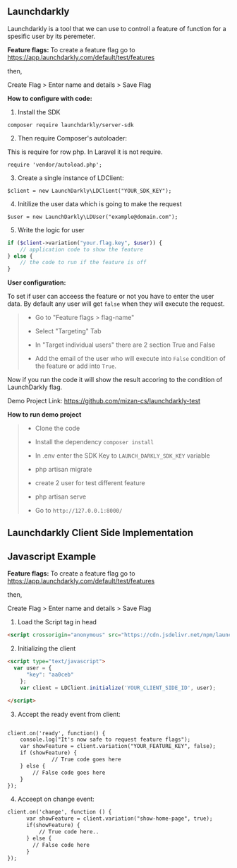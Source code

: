 ## Launchdarkly
Launchdarkly is a tool that we can use to controll a feature of function for a spesific user by its peremeter.

**Feature flags:**
To create a feature flag go to https://app.launchdarkly.com/default/test/features

then,

Create Flag > Enter name and details > Save Flag


**How to configure with code:**
1. Install the SDK
```
composer require launchdarkly/server-sdk
```
2. Then require Composer's autoloader:

This is require for row php. In Laravel it is not require.
```
require 'vendor/autoload.php';
```
3. Create a single instance of LDClient:
```
$client = new LaunchDarkly\LDClient("YOUR_SDK_KEY");
```
4. Initilize the user data which is going to make the request
```
$user = new LaunchDarkly\LDUser("example@domain.com");
```
5. Write the logic for user
```PHP
if ($client->variation("your.flag.key", $user)) {
    // application code to show the feature
} else {
    // the code to run if the feature is off
}
```


**User configuration:**

To set if user can acceess the feature or not you have to enter the user data. By default any user will get `false` when they will execute the request.
> * Go to "Feature flags > flag-name"
>
> * Select "Targeting" Tab
>
>* In "Target individual users" there are 2 section True and False
>
> * Add the email of the user who will execute into `False` condition of the feature or add into `True`.

Now if you run the code it will show the result accoring to the condition of LaunchDarkly flag.

Demo Project Link: https://github.com/mizan-cs/launchdarkly-test

**How to run demo project**

> * Clone the code
>
> * Install the dependency `composer install`
>
> * In .env enter the SDK Key to `LAUNCH_DARKLY_SDK_KEY` variable
>
> * php artisan migrate
>
> * create 2 user for test different feature
>
> * php artisan serve
>
> * Go to `http://127.0.0.1:8000/`



## Launchdarkly Client Side Implementation

## Javascript Example

**Feature flags:**
To create a feature flag go to https://app.launchdarkly.com/default/test/features

then,

Create Flag > Enter name and details > Save Flag

1. Load the Script tag in head
```html
<script crossorigin="anonymous" src="https://cdn.jsdelivr.net/npm/launchdarkly-js-client-sdk"></script>
```

2. Initializing the client

```html
<script type="text/javascript">
  var user = {
      "key": "aa0ceb"
    };
    var client = LDClient.initialize('YOUR_CLIENT_SIDE_ID', user);

</script>
```

3. Accept the ready event from client:

```html

client.on('ready', function() {
    console.log("It's now safe to request feature flags");
    var showFeature = client.variation("YOUR_FEATURE_KEY", false);
    if (showFeature) {
              // True code goes here
    } else {
        // False code goes here
    }
});
```

4. Acceept on change event:

```html
client.on('change', function () {
      var showFeature = client.variation("show-home-page", true);
      if(showFeature) {
          // True code here..
      } else {
        // False code here 
      }
});
```
